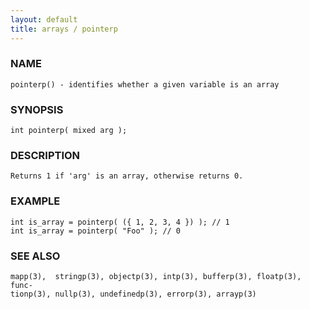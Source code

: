 ```yaml
---
layout: default
title: arrays / pointerp
---
```


### NAME

    pointerp() - identifies whether a given variable is an array

### SYNOPSIS

    int pointerp( mixed arg );

### DESCRIPTION

    Returns 1 if 'arg' is an array, otherwise returns 0.
    
### EXAMPLE

    int is_array = pointerp( ({ 1, 2, 3, 4 }) ); // 1
    int is_array = pointerp( "Foo" ); // 0

### SEE ALSO

    mapp(3),  stringp(3), objectp(3), intp(3), bufferp(3), floatp(3), func‐
    tionp(3), nullp(3), undefinedp(3), errorp(3), arrayp(3)

